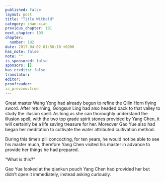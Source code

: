 ```yaml
---
published: false
layout: post
title: "Title Witheld"
category: zhan-xian
previous_chapter: 191
next_chapter: 193
chapter:
  number: 192
date: 2017-04-02 01:50:10 +0200
has_note: false
note: ""
is_sponsored: false
sponsors: []
has_credits: false
translator:
editor:
proofreader:
is_preview:true
---
```

Great master Wang Yong had already begun to refine the Qilin Horn flying sword. After returning, Gongsun Ling had also headed back to that valley to study the illusion spell. As long as she can thoroughly understand the illusion spell, with the two top grade spirit stones provided by Yang Chen, it will certainly be a life saving treasure for her. Moreover Gao Yue also had began her meditation to cultivate the water attributed cultivation method.  
   
During this time’s pill concocting, for ten years, he would not be able to see his master much, therefore Yang Chen visited his master in advance to provide her things he had prepared.

“What is this?”

Gao Yue looked at the qiankun pouch Yang Chen had provided her but didn’t open it immediately, instead asking curiously.
